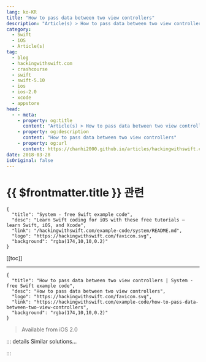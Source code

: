 ```yaml
---
lang: ko-KR
title: "How to pass data between two view controllers"
description: "Article(s) > How to pass data between two view controllers"
category:
  - Swift
  - iOS
  - Article(s)
tag: 
  - blog
  - hackingwithswift.com
  - crashcourse
  - swift
  - swift-5.10
  - ios
  - ios-2.0
  - xcode
  - appstore
head:
  - - meta:
    - property: og:title
      content: "Article(s) > How to pass data between two view controllers"
    - property: og:description
      content: "How to pass data between two view controllers"
    - property: og:url
      content: https://chanhi2000.github.io/articles/hackingwithswift.com/example-code/how-to-pass-data-between-two-view-controllers.html
date: 2018-03-28
isOriginal: false
---
```


# {{ $frontmatter.title }} 관련

```component VPCard
{
  "title": "System - free Swift example code",
  "desc": "Learn Swift coding for iOS with these free tutorials – learn Swift, iOS, and Xcode",
  "link": "/hackingwithswift.com/example-code/system/README.md",
  "logo": "https://hackingwithswift.com/favicon.svg",
  "background": "rgba(174,10,10,0.2)"
}
```

[[toc]]

---

```component VPCard
{
  "title": "How to pass data between two view controllers | System - free Swift example code",
  "desc": "How to pass data between two view controllers",
  "logo": "https://hackingwithswift.com/favicon.svg",
  "link": "https://hackingwithswift.com/example-code/how-to-pass-data-between-two-view-controllers",
  "background": "rgba(174,10,10,0.2)"
}
```

> Available from iOS 2.0

<!-- TODO: 작성 -->

<!-- 
If you have a value in one view controller and want to pass it to another, there are two approaches: for passing data forward you should communicate using properties, and for passing data backwards you can either use a delegate or a block.

Passing data forward is used when you want to show some information in a detail view controller. For example, view controller A might contain a list of names that the user can select, and view controller B might show some detailed information on a single name that the user selected. In this case, you would create a property on B like this:

```swift
class ViewControllerB: UIViewController {
    var selectedName: String = "Anonymous"
}
```

How you set that property depends on how are you showing the detail view controller. For example, if you're using a `UINavigationController` and want to push the new view controller onto the stack, you would write this:

```swift
let viewControllerB = ViewControllerB()
viewControllerB.selectedName = "Taylor Swift"
navigationController?.pushViewController(viewControllerB, animated: true)
```

If you're using segues, you'll want to use code like this instead:

```swift
override func prepare(for segue: UIStoryboardSegue, sender: Any?) {
    if segue.identifier == "showDetail" {
        if let indexPath = self.tableView.indexPathForSelectedRow {
            let controller = segue.destination as! ViewControllerB
            controller.selectedName = objects[indexPath.row]
        }
    }
}
```

To pass data back, the most common approach is to create a delegate property in your detail view controller, like this:

```swift
class ViewControllerB: UIViewController {
    var selectedName: String = "Anonymous"
    weak var delegate: ViewControllerA!
}
```

When creating your detail view controller, make sure you set up its `delegate` property, like this:

```swift
let viewControllerB = ViewControllerB()
viewControllerB.selectedName = "Taylor Swift"
viewControllerB.delegate = self
navigationController?.pushViewController(viewControllerB, animated: true)
```

With this set up complete, you can now create a method in your master view controller that should be called by the detail view controller. For example, you might have something like this:

```swift
func updatedSelectedName(newName: String) {
    // do something with newName
}
```

-->

::: details Similar solutions…

<!--
/example-code/language/how-to-pass-the-fizz-buzz-test">How to pass the Fizz Buzz test 
/quick-start/swiftui/swiftui-tips-and-tricks">SwiftUI tips and tricks 
/example-code/uikit/how-to-disable-interactive-swipe-to-dismiss-for-view-controllers">How to disable interactive swipe to dismiss for view controllers 
/quick-start/swiftui/all-swiftui-property-wrappers-explained-and-compared">All SwiftUI property wrappers explained and compared 
/quick-start/swiftui/whats-the-difference-between-observedobject-state-and-environmentobject">What’s the difference between @ObservedObject, @State, and @EnvironmentObject?</a>
-->

:::

